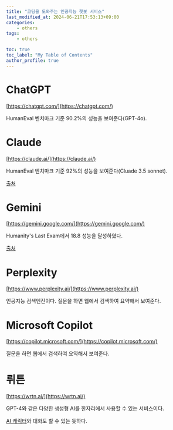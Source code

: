 ```yaml
---
title: "코딩을 도와주는 인공지능 챗봇 서비스"
last_modified_at: 2024-06-21T17:53:13+09:00
categories:
    - others
tags:
    - others

toc: true
toc_label: "My Table of Contents"
author_profile: true
---
```

# ChatGPT
[https://chatgpt.com/](https://chatgpt.com/)

HumanEval 벤치마크 기준 90.2%의 성능을 보여준다(GPT-4o).

# Claude
[https://claude.ai/](https://claude.ai/)

HumanEval 벤치마크 기준 92%의 성능을 보여준다(Cluade 3.5 sonnet).

[출처](https://x.com/AnthropicAI/status/1803790676988920098)

# Gemini
[https://gemini.google.com/](https://gemini.google.com/)

Humanity's Last Exam에서 18.8 성능을 달성하였다.

[출처](https://blog.google/technology/google-deepmind/gemini-model-thinking-updates-march-2025/#gemini-2-5-pro)

# Perplexity
[https://www.perplexity.ai/](https://www.perplexity.ai/)

인공지능 검색엔진이다. 질문을 하면 웹에서 검색하여 요약해서 보여준다.

# Microsoft Copilot
[https://copilot.microsoft.com/](https://copilot.microsoft.com/)

질문을 하면 웹에서 검색하여 요약해서 보여준다.

# 뤼튼
[https://wrtn.ai/](https://wrtn.ai/)

GPT-4와 같은 다양한 생성형 AI를 한자리에서 사용할 수 있는 서비스이다.

[AI 캐릭터](https://wrtn.ai/character)와 대화도 할 수 있는 듯하다.